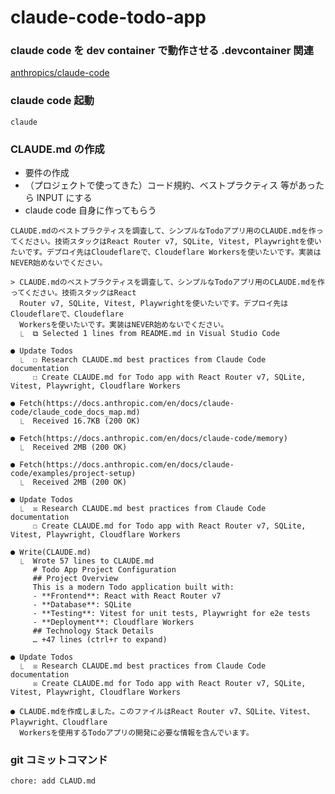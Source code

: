 # claude-code-todo-app

### claude code を dev container で動作させる .devcontainer 関連

[anthropics/claude-code](https://github.com/anthropics/claude-code/tree/main/.devcontainer)

### claude code 起動

```
claude
```

### CLAUDE.md の作成

- 要件の作成
- （プロジェクトで使ってきた）コード規約、ベストプラクティス 等があったら INPUT にする
- claude code 自身に作ってもらう

```
CLAUDE.mdのベストプラクティスを調査して、シンプルなTodoアプリ用のCLAUDE.mdを作ってください。技術スタックはReact Router v7, SQLite, Vitest, Playwrightを使いたいです。デプロイ先はCloudeflareで、Cloudeflare Workersを使いたいです。実装はNEVER始めないでください。
```

```実行結果
> CLAUDE.mdのベストプラクティスを調査して、シンプルなTodoアプリ用のCLAUDE.mdを作ってください。技術スタックはReact
  Router v7, SQLite, Vitest, Playwrightを使いたいです。デプロイ先はCloudeflareで、Cloudeflare
  Workersを使いたいです。実装はNEVER始めないでください。
  ⎿  ⧉ Selected 1 lines from README.md in Visual Studio Code

● Update Todos
  ⎿  ☐ Research CLAUDE.md best practices from Claude Code documentation
     ☐ Create CLAUDE.md for Todo app with React Router v7, SQLite, Vitest, Playwright, Cloudflare Workers

● Fetch(https://docs.anthropic.com/en/docs/claude-code/claude_code_docs_map.md)
  ⎿  Received 16.7KB (200 OK)

● Fetch(https://docs.anthropic.com/en/docs/claude-code/memory)
  ⎿  Received 2MB (200 OK)

● Fetch(https://docs.anthropic.com/en/docs/claude-code/examples/project-setup)
  ⎿  Received 2MB (200 OK)

● Update Todos
  ⎿  ☒ Research CLAUDE.md best practices from Claude Code documentation
     ☐ Create CLAUDE.md for Todo app with React Router v7, SQLite, Vitest, Playwright, Cloudflare Workers

● Write(CLAUDE.md)
  ⎿  Wrote 57 lines to CLAUDE.md
     # Todo App Project Configuration
     ## Project Overview
     This is a modern Todo application built with:
     - **Frontend**: React with React Router v7
     - **Database**: SQLite
     - **Testing**: Vitest for unit tests, Playwright for e2e tests
     - **Deployment**: Cloudflare Workers
     ## Technology Stack Details
     … +47 lines (ctrl+r to expand)

● Update Todos
  ⎿  ☒ Research CLAUDE.md best practices from Claude Code documentation
     ☒ Create CLAUDE.md for Todo app with React Router v7, SQLite, Vitest, Playwright, Cloudflare Workers

● CLAUDE.mdを作成しました。このファイルはReact Router v7、SQLite、Vitest、Playwright、Cloudflare
  Workersを使用するTodoアプリの開発に必要な情報を含んでいます。
```

### git コミットコマンド

```
chore: add CLAUD.md
```
